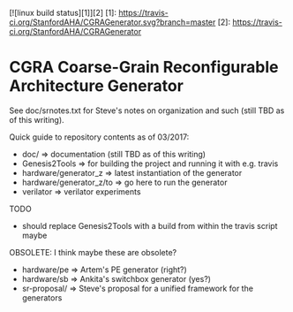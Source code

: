 [![linux build status][1]][2]
[1]: https://travis-ci.org/StanfordAHA/CGRAGenerator.svg?branch=master
[2]: https://travis-ci.org/StanfordAHA/CGRAGenerator

# CGRA Coarse-Grain Reconfigurable Architecture Generator

See doc/srnotes.txt for Steve's notes on organization and such
(still TBD as of this writing).

Quick guide to repository contents as of 03/2017:
* doc/ => documentation (still TBD as of this writing)
* Genesis2Tools => for building the project and running it with e.g. travis
* hardware/generator_z => latest instantiation of the generator
* hardware/generator_z/to => go here to run the generator
* verilator => verilator experiments


TODO
* should replace Genesis2Tools with a build from within the travis script maybe


OBSOLETE: I think maybe these are obsolete?
* hardware/pe => Artem's PE generator (right?)
* hardware/sb => Ankita's switchbox generator (yes?)
* sr-proposal/ => Steve's proposal for a unified framework for the generators

